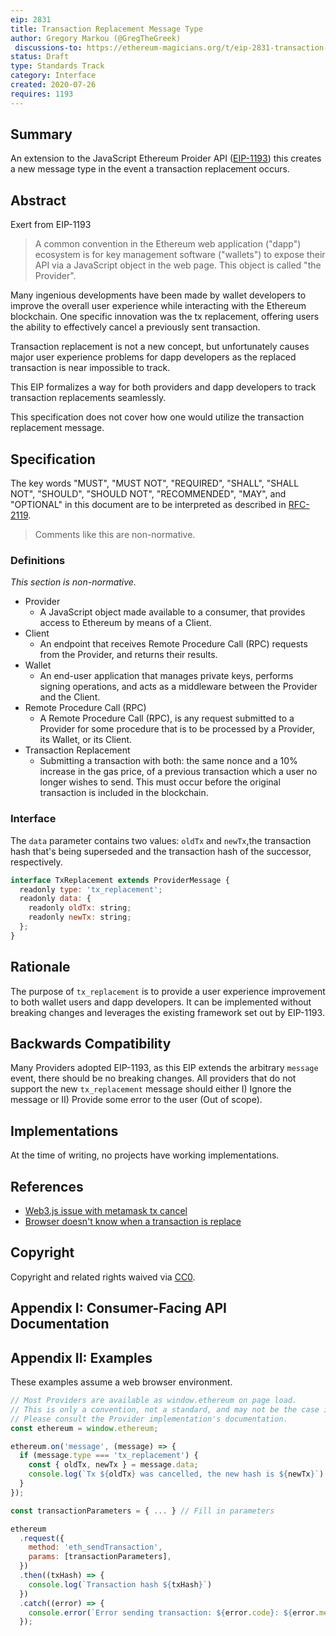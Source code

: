```yaml
---
eip: 2831
title: Transaction Replacement Message Type
author: Gregory Markou (@GregTheGreek)
 discussions-to: https://ethereum-magicians.org/t/eip-2831-transaction-replacement-message-type/4448
status: Draft
type: Standards Track
category: Interface
created: 2020-07-26
requires: 1193
---
```


## Summary

An extension to the JavaScript Ethereum Proider API ([EIP-1193](./eip-1193.md)) this creates a new message type in the event a transaction replacement occurs.

## Abstract

Exert from EIP-1193
> A common convention in the Ethereum web application ("dapp") ecosystem is for key management software ("wallets") to expose their API via a JavaScript object in the web page.
This object is called "the Provider".

Many ingenious developments have been made by wallet developers to improve the overall user experience while interacting with the Ethereum blockchain. One specific innovation was the tx replacement, offering users the ability to effectively cancel a previously sent transaction.

Transaction replacement is not a new concept, but unfortunately causes major user experience problems for dapp developers as the replaced transaction is near impossible to track. 

This EIP formalizes a way for both providers and dapp developers to track transaction replacements seamlessly.

This specification does not cover how one would utilize the transaction replacement message.

## Specification

The key words "MUST", "MUST NOT", "REQUIRED", "SHALL", "SHALL NOT", "SHOULD", "SHOULD NOT", "RECOMMENDED", "MAY", and "OPTIONAL" in this document are to be interpreted as described in [RFC-2119](https://www.ietf.org/rfc/rfc2119.txt).

> Comments like this are non-normative.

### Definitions

_This section is non-normative._

- Provider
  - A JavaScript object made available to a consumer, that provides access to Ethereum by means of a Client.
- Client
  - An endpoint that receives Remote Procedure Call (RPC) requests from the Provider, and returns their results.
- Wallet
  - An end-user application that manages private keys, performs signing operations, and acts as a middleware between the Provider and the Client.
- Remote Procedure Call (RPC)
  - A Remote Procedure Call (RPC), is any request submitted to a Provider for some procedure that is to be processed by a Provider, its Wallet, or its Client.
- Transaction Replacement
  - Submitting a transaction with both: the same nonce and a 10% increase in the gas price, of a previous transaction which a user no longer wishes to send. This must occur before the original transaction is included in the blockchain.

### Interface

The `data` parameter contains two values: `oldTx` and `newTx`,the transaction hash that's being superseded and the transaction hash of the successor, respectively. 

```JavaScript
interface TxReplacement extends ProviderMessage {
  readonly type: 'tx_replacement';
  readonly data: {
    readonly oldTx: string;
    readonly newTx: string;
  };
}
```

## Rationale

The purpose of `tx_replacement` is to provide a user experience improvement to both wallet users and dapp developers. It can be implemented without breaking changes and leverages the existing framework set out by EIP-1193.

## Backwards Compatibility

Many Providers adopted EIP-1193, as this EIP extends the arbitrary `message` event, there should be no breaking changes. All providers that do not support the new `tx_replacement` message should either I) Ignore the message or II) Provide some error to the user (Out of scope).

## Implementations

At the time of writing, no projects have working implementations.

## References

- [Web3.js issue with metamask tx cancel](https://github.com/ethereum/web3.js/issues/3585)
- [Browser doesn't know when a transaction is replace](https://github.com/MetaMask/metamask-extension/issues/3347)

## Copyright

Copyright and related rights waived via [CC0](https://creativecommons.org/publicdomain/zero/1.0/).

## Appendix I: Consumer-Facing API Documentation


## Appendix II: Examples

These examples assume a web browser environment.

```javascript
// Most Providers are available as window.ethereum on page load.
// This is only a convention, not a standard, and may not be the case in practice.
// Please consult the Provider implementation's documentation.
const ethereum = window.ethereum;

ethereum.on('message', (message) => {
  if (message.type === 'tx_replacement') {
    const { oldTx, newTx } = message.data;
    console.log(`Tx ${oldTx} was cancelled, the new hash is ${newTx}`)
  }
});

const transactionParameters = { ... } // Fill in parameters

ethereum
  .request({ 
    method: 'eth_sendTransaction',
    params: [transactionParameters],
  })
  .then((txHash) => {
    console.log(`Transaction hash ${txHash}`)
  })
  .catch((error) => {
    console.error(`Error sending transaction: ${error.code}: ${error.message}`);
  });

```
